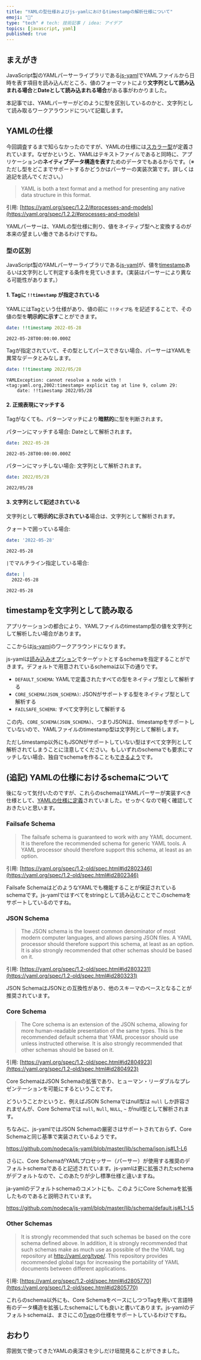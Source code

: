 ```yaml
---
title: "YAMLの型仕様およびjs-yamlにおけるtimestampの解析仕様について"
emoji: "🐥"
type: "tech" # tech: 技術記事 / idea: アイデア
topics: [javascript, yaml]
published: true
---
```


## まえがき

JavaScript製のYAMLパーサーライブラリである[js-yaml](https://github.com/nodeca/js-yaml)でYAMLファイルから日時を表す項目を読み込んだところ、値のフォーマットにより**文字列として読み込まれる場合**と**Dateとして読み込まれる場合**がある事がわかりました。

本記事では、YAMLパーサーがどのように型を区別しているのかと、文字列として読み取るワークアラウンドについて記載します。

## YAMLの仕様

今回調査するまで知らなかったのですが、YAMLの仕様には[スカラー型](https://yaml.org/type/)が定義されています。なぜかというと、YAMLはテキストファイルであると同時に、アプリケーションの**ネイティブデータ構造を表す**ためのデータでもあるからです。（※ただし型をどこまでサポートするかどうかはパーサーの実装次第です。詳しくは追記を読んでください。）

> YAML is both a text format and a method for presenting any native data structure in this format.

引用: [https://yaml.org/spec/1.2.2/#processes-and-models](https://yaml.org/spec/1.2.2/#processes-and-models)

YAMLパーサーは、YAMLの型仕様に則り、値をネイティブ型へと変換するのが本来の望ましい働きであるわけですね。

### 型の区別

JavaScript製のYAMLパーサーライブラリである[js-yaml](https://github.com/nodeca/js-yaml)が、値を[timestamp](https://yaml.org/type/timestamp.html)あるいは文字列として判定する条件を見ていきます。（実装はパーサーにより異なる可能性があります。）

#### 1. Tagに `!!timestamp` が指定されている

YAMLにはTagという仕様があり、値の前に `!!タイプ名` を記述することで、その値の型を**明示的に示す**ことができます。

```yaml
date: !!timestamp 2022-05-28
```

```
2022-05-28T00:00:00.000Z
```

Tagが指定されていて、その型としてパースできない場合、パーサーはYAMLを異常なデータとみなします。

```yaml
date: !!timestamp 2022/05/28
```

```
YAMLException: cannot resolve a node with !<tag:yaml.org,2002:timestamp> explicit tag at line 9, column 29:
    date: !!timestamp 2022/05/28
```

#### 2. 正規表現にマッチする

Tagがなくても、パターンマッチにより**暗黙的**に型を判断されます。

パターンにマッチする場合: Dateとして解析されます。

```yaml
date: 2022-05-28
```

```
2022-05-28T00:00:00.000Z
```

パターンにマッチしない場合: 文字列として解析されます。

```yaml
date: 2022/05/28
```

```
2022/05/28
```

#### 3. 文字列として記述されている

文字列として**明示的に示されている**場合は、文字列として解析されます。

クォートで囲っている場合:

```yaml
date: '2022-05-28'
```

```
2022-05-28
```

`|`でマルチライン指定している場合:

```yaml
date: | 
  2022-05-28
```

```
2022-05-28
```

## timestampを文字列として読み取る

アプリケーションの都合により、YAMLファイルのtimestamp型の値を文字列として解析したい場合があります。

ここからは[js-yaml](https://github.com/nodeca/js-yaml)のワークアラウンドになります。

js-yamlは[読み込みオプション](https://github.com/nodeca/js-yaml#load-string---options-)でターゲットとするschemaを指定することができます。デフォルトで用意されているschemaは以下の通りです。

- `DEFAULT_SCHEMA`: YAMLで定義されたすべての型をネイティブ型として解析する
- `CORE_SCHEMA(JSON_SCHEMA)`: JSONがサポートする型をネイティブ型として解析する
- `FAILSAFE_SCHEMA`: すべて文字列として解析する

この内、`CORE_SCHEMA(JSON_SCHEMA)`、つまりJSONは、timestampをサポートしていないので、YAMLファイルのtimestamp型は文字列として解析します。

ただしtimestamp以外にもJSONがサポートしていない型はすべて文字列として解析されてしまうことに注意してください。もしいずれのschemaでも要求にマッチしない場合、独自でschemaを作ることも[できるよう](https://github.com/nodeca/js-yaml/issues/161#issuecomment-72711349)です。

## (追記) YAMLの仕様におけるschemaについて

後になって気付いたのですが、これらのschemaはYAMLパーサーが実装すべき仕様として、[YAMLの仕様に定義](https://yaml.org/spec/1.2-old/spec.html#Schema)されていました。せっかくなので軽く確認しておきたいと思います。

### Failsafe Schema

> The failsafe schema is guaranteed to work with any YAML document. It is therefore the recommended schema for generic YAML tools. A YAML processor should therefore support this schema, at least as an option.

引用: [https://yaml.org/spec/1.2-old/spec.html#id2802346](https://yaml.org/spec/1.2-old/spec.html#id2802346)

Failsafe SchemaはどのようなYAMLでも機能することが保証されているschemaです。js-yamlではすべてをstringとして読み込むことでこのschemaをサポートしているのですね。

### JSON Schema

> The JSON schema is the lowest common denominator of most modern computer languages, and allows parsing JSON files. A YAML processor should therefore support this schema, at least as an option. It is also strongly recommended that other schemas should be based on it.

引用: [https://yaml.org/spec/1.2-old/spec.html#id2803231](https://yaml.org/spec/1.2-old/spec.html#id2803231)

JSON SchemaはJSONとの互換性があり、他のスキーマのベースとなることが推奨されています。

### Core Schema

> The Core schema is an extension of the JSON schema, allowing for more human-readable presentation of the same types. This is the recommended default schema that YAML processor should use unless instructed otherwise. It is also strongly recommended that other schemas should be based on it.

引用: [https://yaml.org/spec/1.2-old/spec.html#id2804923](https://yaml.org/spec/1.2-old/spec.html#id2804923)

Core SchemaはJSON Schemaの拡張であり、ヒューマン・リーダブルなプレゼンテーションを可能にするということです。

どういうことかというと、例えばJSON Schemaではnull型は `null` しか許容されませんが、Core Schemaでは `null`, `Null`, `NULL`, `~` がnull型として解析されます。

ちなみに、js-yamlではJSON Schemaの厳密さはサポートされておらず、Core Schemaと同じ基準で実装されているようです。

https://github.com/nodeca/js-yaml/blob/master/lib/schema/json.js#L1-L6

さらに、Core SchemaがYAMLプロセッサー（パーサー）が使用する推奨のデフォルトschemaであると記述されています。js-yamlは更に拡張されたschemaがデフォルトなので、このあたりが少し標準仕様と違いますね。

ja-yamlのデフォルトschemaのコメントにも、このようにCore Schemaを拡張したものであると説明されています。

https://github.com/nodeca/js-yaml/blob/master/lib/schema/default.js#L1-L5

### Other Schemas

> It is strongly recommended that such schemas be based on the core schema defined above. In addition, it is strongly recommended that such schemas make as much use as possible of the the YAML tag repository at http://yaml.org/type/. This repository provides recommended global tags for increasing the portability of YAML documents between different applications.

引用: [https://yaml.org/spec/1.2-old/spec.html#id2805770](https://yaml.org/spec/1.2-old/spec.html#id2805770)

これらのschema以外にも、Core SchemaをベースにしつつTagを用いて言語特有のデータ構造を拡張したschemaにしても良いと書いてあります。js-yamlのデフォルトschemaは、まさにこの[Type](http://yaml.org/type/)の仕様をサポートしているわけですね。

## おわり

雰囲気で使ってきたYAMLの奥深さを少しだけ垣間見ることができました。